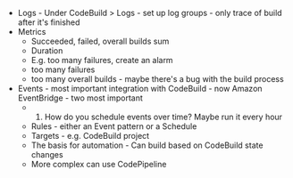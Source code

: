 - Logs - Under CodeBuild > Logs - set up log groups - only trace of build after it's finished
- Metrics
  - Succeeded, failed, overall builds sum
  - Duration
  - E.g. too many failures, create an alarm
  - too many failures
  - too many overall builds - maybe there's a bug with the build process
- Events - most important integration with CodeBuild - now Amazon EventBridge - two most important
  - 1. How do you schedule events over time? Maybe run it every hour
  - Rules - either an Event pattern or a Schedule
  - Targets - e.g. CodeBuild project
  - The basis for automation - Can build based on CodeBuild state changes
  - More complex can use CodePipeline
